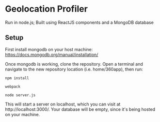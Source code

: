 
# Geolocation Profiler

Run in node.js; Built using ReactJS components and a MongoDB database

## Setup

First install mongodb on your host machine:
https://docs.mongodb.org/manual/installation/

Once mongodb is working, clone the repository. Open a terminal and navigate to the new repository location (i.e. home/360app), then run:

```
npm install
```

```
webpack
```
```
node server.js
```

This will start a server on localhost, which you can visit at http://localhost:3000/. Your database will be empty, since it's being hosted on your machine.
